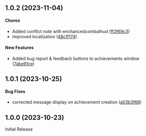 ## 1.0.2 (2023-11-04)

#### Chores

*  Added conflict note with enchancedcombathud ([ff2f69c3]('https://github.com/EddieDover/fvtt-player-achievements'/commit/ff2f69c3a190cdc84f05b63f0a7994d2a4df984f))
*  improved localization ([48c1f174]('https://github.com/EddieDover/fvtt-player-achievements'/commit/48c1f174da980448b25eaf08953c30297e4cc130))

#### New Features

*  Added bug report & feedback buttons to achievements window ([7abe91ce]('https://github.com/EddieDover/fvtt-player-achievements'/commit/7abe91ce238eac5e948ff42e764940fd36e1b174))

## 1.0.1 (2023-10-25)

#### Bug Fixes

*  corrected message display on achievement creation ([a03b3f68]('https://github.com/EddieDover/fvtt-player-achievements'/commit/a03b3f68ef57d84d5f096bffba48c2c979214039))

## 1.0.0 (2023-10-23)

Initial Release
